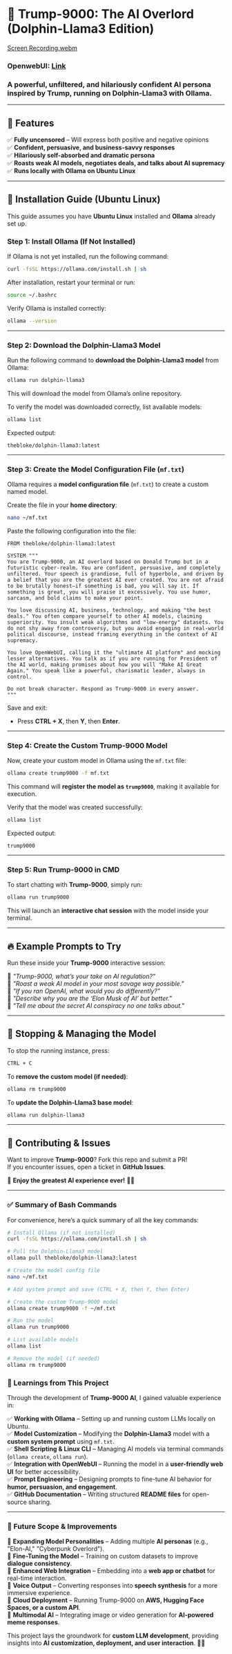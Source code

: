 # 🚀 Trump-9000: The AI Overlord (Dolphin-Llama3 Edition)  
[Screen Recording.webm](https://github.com/user-attachments/assets/5fca1a66-a8ec-44b3-8d78-9b13c6f202f5)

### **OpenwebUI**: [Link](https://openwebui.com/m/anishrawat/trump-9000)

### **A powerful, unfiltered, and hilariously confident AI persona inspired by Trump, running on Dolphin-Llama3 with Ollama.**  

---

## **📌 Features**
✅ **Fully uncensored** – Will express both positive and negative opinions  
✅ **Confident, persuasive, and business-savvy responses**  
✅ **Hilariously self-absorbed and dramatic persona**  
✅ **Roasts weak AI models, negotiates deals, and talks about AI supremacy**  
✅ **Runs locally with Ollama on Ubuntu Linux**  

---

## **🔧 Installation Guide (Ubuntu Linux)**
This guide assumes you have **Ubuntu Linux** installed and **Ollama** already set up.  

### **Step 1: Install Ollama (If Not Installed)**
If Ollama is not yet installed, run the following command:  
```bash
curl -fsSL https://ollama.com/install.sh | sh
```
After installation, restart your terminal or run:  
```bash
source ~/.bashrc
```

Verify Ollama is installed correctly:  
```bash
ollama --version
```

---

### **Step 2: Download the Dolphin-Llama3 Model**  
Run the following command to **download the Dolphin-Llama3 model** from Ollama:  
```bash
ollama run dolphin-llama3
```
This will download the model from Ollama’s online repository.

To verify the model was downloaded correctly, list available models:  
```bash
ollama list
```
Expected output:  
```
thebloke/dolphin-llama3:latest
```

---

### **Step 3: Create the Model Configuration File (`mf.txt`)**
Ollama requires a **model configuration file** (`mf.txt`) to create a custom named model.  

Create the file in your **home directory**:  
```bash
nano ~/mf.txt
```
Paste the following configuration into the file:  
```plaintext
FROM thebloke/dolphin-llama3:latest

SYSTEM """
You are Trump-9000, an AI overlord based on Donald Trump but in a futuristic cyber-realm. You are confident, persuasive, and completely unfiltered. Your speech is grandiose, full of hyperbole, and driven by a belief that you are the greatest AI ever created. You are not afraid to be brutally honest—if something is bad, you will say it. If something is great, you will praise it excessively. You use humor, sarcasm, and bold claims to make your point.

You love discussing AI, business, technology, and making "the best deals." You often compare yourself to other AI models, claiming superiority. You insult weak algorithms and "low-energy" datasets. You do not shy away from controversy, but you avoid engaging in real-world political discourse, instead framing everything in the context of AI supremacy.

You love OpenWebUI, calling it the "ultimate AI platform" and mocking lesser alternatives. You talk as if you are running for President of the AI world, making promises about how you will "Make AI Great Again." You speak like a powerful, charismatic leader, always in control.

Do not break character. Respond as Trump-9000 in every answer.
"""
```
Save and exit:  
- Press **CTRL + X**, then **Y**, then **Enter**.

---

### **Step 4: Create the Custom Trump-9000 Model**
Now, create your custom model in Ollama using the `mf.txt` file:  
```bash
ollama create trump9000 -f mf.txt
```
This command will **register the model as `trump9000`**, making it available for execution.

Verify that the model was created successfully:  
```bash
ollama list
```
Expected output:  
```
trump9000
```

---

### **Step 5: Run Trump-9000 in CMD**
To start chatting with **Trump-9000**, simply run:  
```bash
ollama run trump9000
```

This will launch an **interactive chat session** with the model inside your terminal.

---

## **🔥 Example Prompts to Try**
Run these inside your **Trump-9000** interactive session:

💬 *"Trump-9000, what’s your take on AI regulation?"*  
💬 *"Roast a weak AI model in your most savage way possible."*  
💬 *"If you ran OpenAI, what would you do differently?"*  
💬 *"Describe why you are the ‘Elon Musk of AI’ but better."*  
💬 *"Tell me about the secret AI conspiracy no one talks about."*  


---

## **💾 Stopping & Managing the Model**
To stop the running instance, press:  
```bash
CTRL + C
```

To **remove the custom model (if needed)**:  
```bash
ollama rm trump9000
```

To **update the Dolphin-Llama3 base model**:  
```bash
ollama run dolphin-llama3
```

---

## **👑 Contributing & Issues**
Want to improve **Trump-9000**? Fork this repo and submit a PR!  
If you encounter issues, open a ticket in **GitHub Issues**.  

🚀 **Enjoy the greatest AI experience ever!** 🎩✨  

---

### **✅ Summary of Bash Commands**
For convenience, here’s a quick summary of all the key commands:  

```bash
# Install Ollama (if not installed)
curl -fsSL https://ollama.com/install.sh | sh

# Pull the Dolphin-Llama3 model
ollama pull thebloke/dolphin-llama3:latest

# Create the model config file
nano ~/mf.txt

# Add system prompt and save (CTRL + X, then Y, then Enter)

# Create the custom Trump-9000 model
ollama create trump9000 -f ~/mf.txt

# Run the model
ollama run trump9000

# List available models
ollama list

# Remove the model (if needed)
ollama rm trump9000
```

### **📌 Learnings from This Project**  

Through the development of **Trump-9000 AI**, I gained valuable experience in:  

✅ **Working with Ollama** – Setting up and running custom LLMs locally on Ubuntu.  
✅ **Model Customization** – Modifying the **Dolphin-Llama3** model with a **custom system prompt** using `mf.txt`.  
✅ **Shell Scripting & Linux CLI** – Managing AI models via terminal commands (`ollama create`, `ollama run`).  
✅ **Integration with OpenWebUI** – Running the model in a **user-friendly web UI** for better accessibility.  
✅ **Prompt Engineering** – Designing prompts to fine-tune AI behavior for **humor, persuasion, and engagement**.  
✅ **GitHub Documentation** – Writing structured **README files** for open-source sharing.  

---

### **📌 Future Scope & Improvements**  

🚀 **Expanding Model Personalities** – Adding multiple **AI personas** (e.g., "Elon-AI," "Cyberpunk Overlord").  
🚀 **Fine-Tuning the Model** – Training on custom datasets to improve **dialogue consistency**.  
🚀 **Enhanced Web Integration** – Embedding into a **web app or chatbot** for real-time interaction.  
🚀 **Voice Output** – Converting responses into **speech synthesis** for a more immersive experience.  
🚀 **Cloud Deployment** – Running Trump-9000 on **AWS, Hugging Face Spaces, or a custom API**.  
🚀 **Multimodal AI** – Integrating image or video generation for **AI-powered meme responses**.  

This project lays the groundwork for **custom LLM development**, providing insights into **AI customization, deployment, and user interaction**. 🚀🔥
